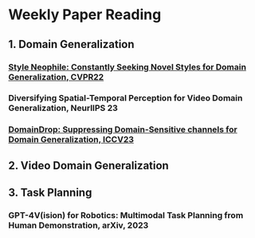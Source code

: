 # Weekly Paper Reading 

## 1. Domain Generalization 

### [Style Neophile: Constantly Seeking Novel Styles for Domain Generalization, CVPR22](papers/cvpr22_style_neophile/content.ipynb) 

### Diversifying Spatial-Temporal Perception for Video Domain Generalization, NeurlIPS 23

### [DomainDrop: Suppressing Domain-Sensitive channels for Domain Generalization, ICCV23](papers/iccv23_domaindrop/content.ipynb)

## 2. Video Domain Generalization

## 3. Task Planning 

### GPT-4V(ision) for Robotics: Multimodal Task Planning from Human Demonstration, arXiv, 2023
